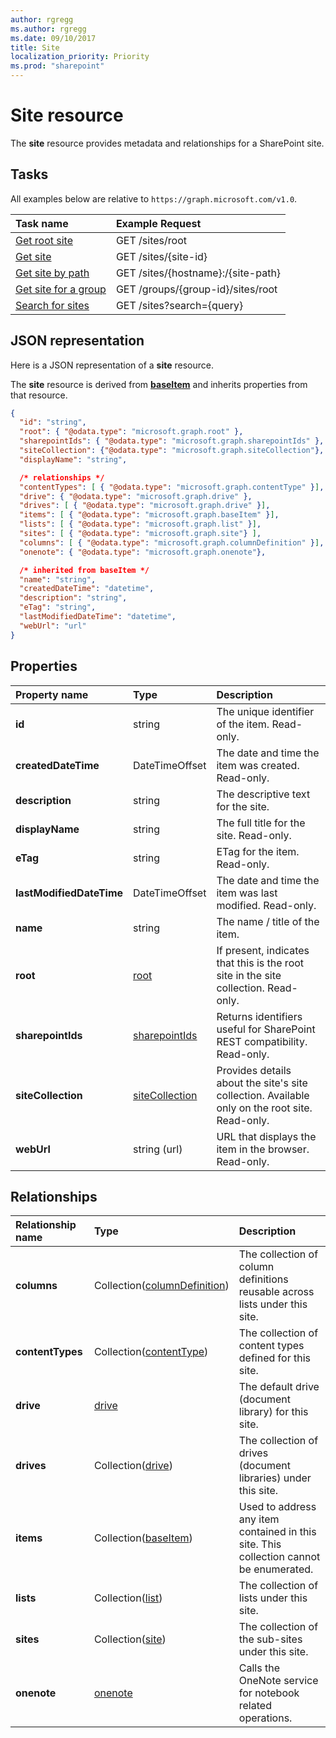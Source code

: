 ```yaml
---
author: rgregg
ms.author: rgregg
ms.date: 09/10/2017
title: Site
localization_priority: Priority
ms.prod: "sharepoint"
---
```

# Site resource

The **site** resource provides metadata and relationships for a SharePoint site.

## Tasks

All examples below are relative to `https://graph.microsoft.com/v1.0`.

| Task name                | Example Request
|:-------------------------|:--------------------------------------------------
| [Get root site][]        | GET /sites/root
| [Get site][]             | GET /sites/{site-id}
| [Get site by path][]     | GET /sites/{hostname}:/{site-path}
| [Get site for a group][] | GET /groups/{group-id}/sites/root
| [Search for sites][]     | GET /sites?search={query}

[Get site]: ../api/site-get.md
[Get root site]: ../api/site-get.md
[Get site by path]: ../api/site-getbypath.md
[Get site for a group]: ../api/site-get.md
[Search for sites]: ../api/site-search.md

## JSON representation

Here is a JSON representation of a **site** resource.

The **site** resource is derived from [**baseItem**](baseitem.md) and inherits properties from that resource.

<!--{
  "blockType": "resource",
  "optionalProperties": [
    "root",
    "sharepointIds",
    "siteCollection",
    "drive",
    "drives",
    "sites"
  ],
  "keyProperty": "id",
  "baseType": "microsoft.graph.baseItem",
  "@odata.type": "microsoft.graph.site"
}-->

```json
{
  "id": "string",
  "root": { "@odata.type": "microsoft.graph.root" },
  "sharepointIds": { "@odata.type": "microsoft.graph.sharepointIds" },
  "siteCollection": {"@odata.type": "microsoft.graph.siteCollection"},
  "displayName": "string",

  /* relationships */
  "contentTypes": [ { "@odata.type": "microsoft.graph.contentType" }],
  "drive": { "@odata.type": "microsoft.graph.drive" },
  "drives": [ { "@odata.type": "microsoft.graph.drive" }],
  "items": [ { "@odata.type": "microsoft.graph.baseItem" }],
  "lists": [ { "@odata.type": "microsoft.graph.list" }],
  "sites": [ { "@odata.type": "microsoft.graph.site"} ],
  "columns": [ { "@odata.type": "microsoft.graph.columnDefinition" }],
  "onenote": { "@odata.type": "microsoft.graph.onenote"},

  /* inherited from baseItem */
  "name": "string",
  "createdDateTime": "datetime",
  "description": "string",
  "eTag": "string",
  "lastModifiedDateTime": "datetime",
  "webUrl": "url"
}
```

## Properties

| Property name            | Type                                | Description                                                                                    |
| :----------------------- | :---------------------------------- | :--------------------------------------------------------------------------------------------- |
| **id**                   | string                              | The unique identifier of the item. Read-only.                                                  |
| **createdDateTime**      | DateTimeOffset                      | The date and time the item was created. Read-only.                                             |
| **description**          | string                              | The descriptive text for the site.                                                             |
| **displayName**          | string                              | The full title for the site. Read-only.                                                        |
| **eTag**                 | string                              | ETag for the item. Read-only.                                                                  |
| **lastModifiedDateTime** | DateTimeOffset                      | The date and time the item was last modified. Read-only.                                       |
| **name**                 | string                              | The name / title of the item.                                                                  |
| **root**                 | [root](root.md)                     | If present, indicates that this is the root site in the site collection. Read-only.            |
| **sharepointIds**        | [sharepointIds](sharepointids.md)   | Returns identifiers useful for SharePoint REST compatibility. Read-only.                       |
| **siteCollection**       | [siteCollection](sitecollection.md) | Provides details about the site's site collection. Available only on the root site. Read-only. |
| **webUrl**               | string (url)                        | URL that displays the item in the browser. Read-only.                                          |

## Relationships

| Relationship name | Type                             | Description
|:------------------|:---------------------------------|:----------------------
| **columns**       | Collection([columnDefinition][]) | The collection of column definitions reusable across lists under this site.
| **contentTypes**  | Collection([contentType][])      | The collection of content types defined for this site.
| **drive**         | [drive][]                        | The default drive (document library) for this site.
| **drives**        | Collection([drive][])            | The collection of drives (document libraries) under this site.
| **items**         | Collection([baseItem][])         | Used to address any item contained in this site. This collection cannot be enumerated.
| **lists**         | Collection([list][])             | The collection of lists under this site.
| **sites**         | Collection([site][])             | The collection of the sub-sites under this site.
| **onenote**       | [onenote][]                      | Calls the OneNote service for notebook related operations.

[columnDefinition]: columndefinition.md
[baseItem]: baseitem.md
[contentType]: contenttype.md
[drive]: drive.md
[identitySet]: identityset.md
[list]: list.md
[site]: site.md
[onenote]: onenote.md

<!-- {
  "type": "#page.annotation",
  "description": "",
  "keywords": "",
  "section": "documentation",
  "tocPath": "Sites",
  "tocBookmarks": { "Resources/Site": "#" }
} -->
